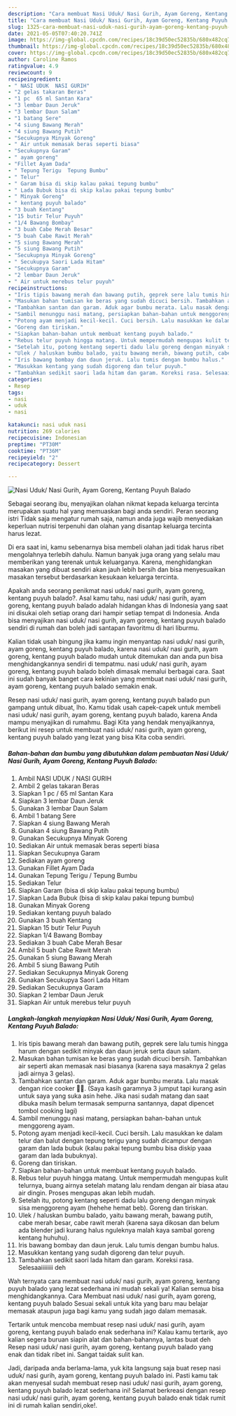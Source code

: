 ```yaml
---
description: "Cara membuat Nasi Uduk/ Nasi Gurih, Ayam Goreng, Kentang Puyuh Balado yang nikmat dan Mudah Dibuat"
title: "Cara membuat Nasi Uduk/ Nasi Gurih, Ayam Goreng, Kentang Puyuh Balado yang nikmat dan Mudah Dibuat"
slug: 1325-cara-membuat-nasi-uduk-nasi-gurih-ayam-goreng-kentang-puyuh-balado-yang-nikmat-dan-mudah-dibuat
date: 2021-05-05T07:40:20.741Z
image: https://img-global.cpcdn.com/recipes/18c39d50ec52835b/680x482cq70/nasi-uduk-nasi-gurih-ayam-goreng-kentang-puyuh-balado-foto-resep-utama.jpg
thumbnail: https://img-global.cpcdn.com/recipes/18c39d50ec52835b/680x482cq70/nasi-uduk-nasi-gurih-ayam-goreng-kentang-puyuh-balado-foto-resep-utama.jpg
cover: https://img-global.cpcdn.com/recipes/18c39d50ec52835b/680x482cq70/nasi-uduk-nasi-gurih-ayam-goreng-kentang-puyuh-balado-foto-resep-utama.jpg
author: Caroline Ramos
ratingvalue: 4.9
reviewcount: 9
recipeingredient:
- " NASI UDUK  NASI GURIH"
- "2 gelas takaran Beras"
- "1 pc  65 ml Santan Kara"
- "3 lembar Daun Jeruk"
- "3 lembar Daun Salam"
- "1 batang Sere"
- "4 siung Bawang Merah"
- "4 siung Bawang Putih"
- "Secukupnya Minyak Goreng"
- " Air untuk memasak beras seperti biasa"
- "Secukupnya Garam"
- " ayam goreng"
- "Fillet Ayam Dada"
- " Tepung Terigu  Tepung Bumbu"
- " Telur"
- " Garam bisa di skip kalau pakai tepung bumbu"
- " Lada Bubuk bisa di skip kalau pakai tepung bumbu"
- " Minyak Goreng"
- " kentang puyuh balado"
- "3 buah Kentang"
- "15 butir Telur Puyuh"
- "1/4 Bawang Bombay"
- "3 buah Cabe Merah Besar"
- "5 buah Cabe Rawit Merah"
- "5 siung Bawang Merah"
- "5 siung Bawang Putih"
- "Secukupnya Minyak Goreng"
- " Secukupya Saori Lada Hitam"
- "Secukupnya Garam"
- "2 lembar Daun Jeruk"
- " Air untuk merebus telur puyuh"
recipeinstructions:
- "Iris tipis bawang merah dan bawang putih, geprek sere lalu tumis hingga harum dengan sedikit minyak dan daun jeruk serta daun salam."
- "Masukan bahan tumisan ke beras yang sudah dicuci bersih. Tambahkan air seperti akan memasak nasi biasanya (karena saya masaknya 2 gelas jadi airnya 3 gelas)."
- "Tambahkan santan dan garam. Aduk agar bumbu merata. Lalu masak dengan rice cooker 👌🏻. (Saya kasih garamnya 3 jumput tapi kurang asin untuk saya yang suka asin hehe. Jika nasi sudah matang dan saat dibuka masih belum termasak sempurna santannya, dapat dipencet tombol cooking lagi)"
- "Sambil menunggu nasi matang, persiapkan bahan-bahan untuk menggoreng ayam."
- "Potong ayam menjadi kecil-kecil. Cuci bersih. Lalu masukkan ke dalam telur dan balut dengan tepung terigu yang sudah dicampur dengan garam dan lada bubuk (kalau pakai tepung bumbu bisa diskip yaaa garam dan lada bubuknya)."
- "Goreng dan tiriskan."
- "Siapkan bahan-bahan untuk membuat kentang puyuh balado."
- "Rebus telur puyuh hingga matang. Untuk mempermudah mengupas kulit telurnya, buang airnya setelah matang lalu rendam dengan air biasa atau air dingin. Proses mengupas akan lebih mudah."
- "Setelah itu, potong kentang seperti dadu lalu goreng dengan minyak sisa menggoreng ayam (hehehe hemat beb). Goreng dan tiriskan."
- "Ulek / haluskan bumbu balado, yaitu bawang merah, bawang putih, cabe merah besar, cabe rawit merah (karena saya dikosan dan belum ada blender jadi kurang halus nguleknya malah kaya sambal goreng kentang huhuhu)."
- "Iris bawang bombay dan daun jeruk. Lalu tumis dengan bumbu halus."
- "Masukkan kentang yang sudah digoreng dan telur puyuh."
- "Tambahkan sedikit saori lada hitam dan garam. Koreksi rasa. Selesaaiiiiiiii deh"
categories:
- Resep
tags:
- nasi
- uduk
- nasi

katakunci: nasi uduk nasi 
nutrition: 269 calories
recipecuisine: Indonesian
preptime: "PT30M"
cooktime: "PT36M"
recipeyield: "2"
recipecategory: Dessert

---
```



![Nasi Uduk/ Nasi Gurih, Ayam Goreng, Kentang Puyuh Balado](https://img-global.cpcdn.com/recipes/18c39d50ec52835b/680x482cq70/nasi-uduk-nasi-gurih-ayam-goreng-kentang-puyuh-balado-foto-resep-utama.jpg)

Sebagai seorang ibu, menyajikan olahan nikmat kepada keluarga tercinta merupakan suatu hal yang memuaskan bagi anda sendiri. Peran seorang istri Tidak saja mengatur rumah saja, namun anda juga wajib menyediakan keperluan nutrisi terpenuhi dan olahan yang disantap keluarga tercinta harus lezat.

Di era  saat ini, kamu sebenarnya bisa membeli olahan jadi tidak harus ribet mengolahnya terlebih dahulu. Namun banyak juga orang yang selalu mau memberikan yang terenak untuk keluarganya. Karena, menghidangkan masakan yang dibuat sendiri akan jauh lebih bersih dan bisa menyesuaikan masakan tersebut berdasarkan kesukaan keluarga tercinta. 



Apakah anda seorang penikmat nasi uduk/ nasi gurih, ayam goreng, kentang puyuh balado?. Asal kamu tahu, nasi uduk/ nasi gurih, ayam goreng, kentang puyuh balado adalah hidangan khas di Indonesia yang saat ini disukai oleh setiap orang dari hampir setiap tempat di Indonesia. Anda bisa menyajikan nasi uduk/ nasi gurih, ayam goreng, kentang puyuh balado sendiri di rumah dan boleh jadi santapan favoritmu di hari liburmu.

Kalian tidak usah bingung jika kamu ingin menyantap nasi uduk/ nasi gurih, ayam goreng, kentang puyuh balado, karena nasi uduk/ nasi gurih, ayam goreng, kentang puyuh balado mudah untuk ditemukan dan anda pun bisa menghidangkannya sendiri di tempatmu. nasi uduk/ nasi gurih, ayam goreng, kentang puyuh balado boleh dimasak memalui berbagai cara. Saat ini sudah banyak banget cara kekinian yang membuat nasi uduk/ nasi gurih, ayam goreng, kentang puyuh balado semakin enak.

Resep nasi uduk/ nasi gurih, ayam goreng, kentang puyuh balado pun gampang untuk dibuat, lho. Kamu tidak usah capek-capek untuk membeli nasi uduk/ nasi gurih, ayam goreng, kentang puyuh balado, karena Anda mampu menyajikan di rumahmu. Bagi Kita yang hendak menyajikannya, berikut ini resep untuk membuat nasi uduk/ nasi gurih, ayam goreng, kentang puyuh balado yang lezat yang bisa Kita coba sendiri.

<!--inarticleads1-->

##### Bahan-bahan dan bumbu yang dibutuhkan dalam pembuatan Nasi Uduk/ Nasi Gurih, Ayam Goreng, Kentang Puyuh Balado:

1. Ambil  NASI UDUK / NASI GURIH
1. Ambil 2 gelas takaran Beras
1. Siapkan 1 pc / 65 ml Santan Kara
1. Siapkan 3 lembar Daun Jeruk
1. Gunakan 3 lembar Daun Salam
1. Ambil 1 batang Sere
1. Siapkan 4 siung Bawang Merah
1. Gunakan 4 siung Bawang Putih
1. Gunakan Secukupnya Minyak Goreng
1. Sediakan  Air untuk memasak beras seperti biasa
1. Siapkan Secukupnya Garam
1. Sediakan  ayam goreng
1. Gunakan Fillet Ayam Dada
1. Gunakan  Tepung Terigu / Tepung Bumbu
1. Sediakan  Telur
1. Siapkan  Garam (bisa di skip kalau pakai tepung bumbu)
1. Siapkan  Lada Bubuk (bisa di skip kalau pakai tepung bumbu)
1. Gunakan  Minyak Goreng
1. Sediakan  kentang puyuh balado
1. Gunakan 3 buah Kentang
1. Siapkan 15 butir Telur Puyuh
1. Siapkan 1/4 Bawang Bombay
1. Sediakan 3 buah Cabe Merah Besar
1. Ambil 5 buah Cabe Rawit Merah
1. Gunakan 5 siung Bawang Merah
1. Ambil 5 siung Bawang Putih
1. Sediakan Secukupnya Minyak Goreng
1. Gunakan  Secukupya Saori Lada Hitam
1. Sediakan Secukupnya Garam
1. Siapkan 2 lembar Daun Jeruk
1. Siapkan  Air untuk merebus telur puyuh




<!--inarticleads2-->

##### Langkah-langkah menyiapkan Nasi Uduk/ Nasi Gurih, Ayam Goreng, Kentang Puyuh Balado:

1. Iris tipis bawang merah dan bawang putih, geprek sere lalu tumis hingga harum dengan sedikit minyak dan daun jeruk serta daun salam.
1. Masukan bahan tumisan ke beras yang sudah dicuci bersih. Tambahkan air seperti akan memasak nasi biasanya (karena saya masaknya 2 gelas jadi airnya 3 gelas).
1. Tambahkan santan dan garam. Aduk agar bumbu merata. Lalu masak dengan rice cooker 👌🏻. (Saya kasih garamnya 3 jumput tapi kurang asin untuk saya yang suka asin hehe. Jika nasi sudah matang dan saat dibuka masih belum termasak sempurna santannya, dapat dipencet tombol cooking lagi)
1. Sambil menunggu nasi matang, persiapkan bahan-bahan untuk menggoreng ayam.
1. Potong ayam menjadi kecil-kecil. Cuci bersih. Lalu masukkan ke dalam telur dan balut dengan tepung terigu yang sudah dicampur dengan garam dan lada bubuk (kalau pakai tepung bumbu bisa diskip yaaa garam dan lada bubuknya).
1. Goreng dan tiriskan.
1. Siapkan bahan-bahan untuk membuat kentang puyuh balado.
1. Rebus telur puyuh hingga matang. Untuk mempermudah mengupas kulit telurnya, buang airnya setelah matang lalu rendam dengan air biasa atau air dingin. Proses mengupas akan lebih mudah.
1. Setelah itu, potong kentang seperti dadu lalu goreng dengan minyak sisa menggoreng ayam (hehehe hemat beb). Goreng dan tiriskan.
1. Ulek / haluskan bumbu balado, yaitu bawang merah, bawang putih, cabe merah besar, cabe rawit merah (karena saya dikosan dan belum ada blender jadi kurang halus nguleknya malah kaya sambal goreng kentang huhuhu).
1. Iris bawang bombay dan daun jeruk. Lalu tumis dengan bumbu halus.
1. Masukkan kentang yang sudah digoreng dan telur puyuh.
1. Tambahkan sedikit saori lada hitam dan garam. Koreksi rasa. Selesaaiiiiiiii deh




Wah ternyata cara membuat nasi uduk/ nasi gurih, ayam goreng, kentang puyuh balado yang lezat sederhana ini mudah sekali ya! Kalian semua bisa menghidangkannya. Cara Membuat nasi uduk/ nasi gurih, ayam goreng, kentang puyuh balado Sesuai sekali untuk kita yang baru mau belajar memasak ataupun juga bagi kamu yang sudah jago dalam memasak.

Tertarik untuk mencoba membuat resep nasi uduk/ nasi gurih, ayam goreng, kentang puyuh balado enak sederhana ini? Kalau kamu tertarik, ayo kalian segera buruan siapin alat dan bahan-bahannya, lantas buat deh Resep nasi uduk/ nasi gurih, ayam goreng, kentang puyuh balado yang enak dan tidak ribet ini. Sangat taidak sulit kan. 

Jadi, daripada anda berlama-lama, yuk kita langsung saja buat resep nasi uduk/ nasi gurih, ayam goreng, kentang puyuh balado ini. Pasti kamu tak akan menyesal sudah membuat resep nasi uduk/ nasi gurih, ayam goreng, kentang puyuh balado lezat sederhana ini! Selamat berkreasi dengan resep nasi uduk/ nasi gurih, ayam goreng, kentang puyuh balado enak tidak rumit ini di rumah kalian sendiri,oke!.

